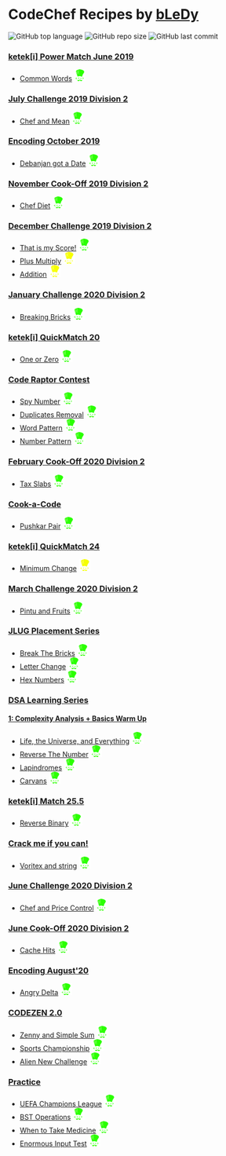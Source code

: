 # CodeChef Recipes by [bLeDy](https://www.codechef.com/users/bledy)

![GitHub top language](https://img.shields.io/github/languages/top/ibledy/codechef-recipes)
![GitHub repo size](https://img.shields.io/github/repo-size/ibledy/codechef-recipes)
![GitHub last commit](https://img.shields.io/github/last-commit/ibledy/codechef-recipes)


### [ketek[i] Power Match June 2019](https://www.codechef.com/KQ162019 "Visit contest on CodeChef (KQ162019)")
- [Common Words](KQ162019/QM16A/main.py) [![CodeChef green icon](assets/codechef_green.svg "View problem on CodeChef (QM16A)")](https://www.codechef.com/KQ162019/problems/QM16A)


### [July Challenge 2019 Division 2](https://www.codechef.com/JULY19B "Visit contest on CodeChef (JULY19B)")
- [Chef and Mean](JULY19B/CHFM/main.py) [![CodeChef green icon](assets/codechef_green.svg "View problem on CodeChef (CHFM)")](https://www.codechef.com/JULY19B/problems/CHFM)


### [Encoding October 2019](https://www.codechef.com/ENOC2019 "Visit contest on CodeChef (ENOC2019)")
- [Debanjan got a Date](ENOC2019/EN123/main.py) [![CodeChef green icon](assets/codechef_green.svg "View problem on CodeChef (EN123)")](https://www.codechef.com/ENOC2019/problems/EN123)


### [November Cook-Off 2019 Division 2](https://www.codechef.com/COOK112B "Visit contest on CodeChef (COOK112B)")
- [Chef Diet](COOK112B/DIET/main.py) [![CodeChef green icon](assets/codechef_green.svg "View problem on CodeChef (DIET)")](https://www.codechef.com/COOK112B/problems/DIET)


### [December Challenge 2019 Division 2](https://www.codechef.com/DEC19B "Visit contest on CodeChef (DEC19B)")
- [That is my Score!](DEC19B/WATSCORE/main.py) [![CodeChef green icon](assets/codechef_green.svg "View problem on CodeChef (WATSCORE)")](https://www.codechef.com/DEC19B/problems/WATSCORE)
- [Plus Multiply](DEC19B/PLMU/main.py) [![CodeChef yellow icon](assets/codechef_yellow.svg "View problem on CodeChef (PLMU)")](https://www.codechef.com/DEC19B/problems/PLMU)
- [Addition](DEC19B/BINADD/main.py) [![CodeChef yellow icon](assets/codechef_yellow.svg "View problem on CodeChef (BINADD)")](https://www.codechef.com/DEC19B/problems/BINADD)


### [January Challenge 2020 Division 2](https://www.codechef.com/JAN20B "Visit contest on CodeChef (JAN20B)")
- [Breaking Bricks](JAN20B/BRKBKS/main.py) [![CodeChef green icon](assets/codechef_green.svg "View problem on CodeChef (BRKBKS)")](https://www.codechef.com/JAN20B/problems/BRKBKS)


### [ketek[i] QuickMatch 20](https://www.codechef.com/QM202020 "Visit contest on CodeChef (QM202020)")
- [One or Zero](QM202020/QM20A/main.py) [![CodeChef green icon](assets/codechef_green.svg "View problem on CodeChef (QM20A)")](https://www.codechef.com/QM202020/problems/QM20A)


### [Code Raptor Contest](https://www.codechef.com/CRPC2020 "Visit contest on CodeChef (CRPC2020)")
- [Spy Number](CRPC2020/SPY05/main.py) [![CodeChef green icon](assets/codechef_green.svg "View problem on CodeChef (SPY05)")](https://www.codechef.com/CRPC2020/problems/SPY05)
- [Duplicates Removal](CRPC2020/REMDUP01/main.py) [![CodeChef green icon](assets/codechef_green.svg "View problem on CodeChef (REMDUP01)")](https://www.codechef.com/CRPC2020/problems/REMDUP01)
- [Word Pattern](CRPC2020/WOPAT04/main.py) [![CodeChef green icon](assets/codechef_green.svg "View problem on CodeChef (WOPAT04)")](https://www.codechef.com/CRPC2020/problems/WOPAT04)
- [Number Pattern](CRPC2020/NUMPAT02/main.py) [![CodeChef green icon](assets/codechef_green.svg "View problem on CodeChef (NUMPAT02)")](https://www.codechef.com/CRPC2020/problems/NUMPAT02)


### [February Cook-Off 2020 Division 2](https://www.codechef.com/COOK115B "Visit contest on CodeChef (COOK115B)")
- [Tax Slabs](COOK115B/SLAB/main.py) [![CodeChef green icon](assets/codechef_green.svg "View problem on CodeChef (SLAB)")](https://www.codechef.com/COOK115B/problems/SLAB)


### [Cook-a-Code](https://www.codechef.com/CACD2020 "Visit contest on CodeChef (CACD2020)")
- [Pushkar Pair](CACD2020/PPPR/main.py) [![CodeChef green icon](assets/codechef_green.svg "View problem on CodeChef (PPPR)")](https://www.codechef.com/CACD2020/problems/PPPR)


### [ketek[i] QuickMatch 24](https://www.codechef.com/QM242020 "Visit contest on CodeChef (QM242020)")
- [Minimum Change](QM242020/KQM24A/main.py) [![CodeChef yellow icon](assets/codechef_yellow.svg "View problem on CodeChef (KQM24A)")](https://www.codechef.com/QM242020/problems/KQM24A)


### [March Challenge 2020 Division 2](https://www.codechef.com/MARCH20B "Visit contest on CodeChef (MARCH20B)")
- [Pintu and Fruits](MARCH20B/CHPINTU/main.py) [![CodeChef green icon](assets/codechef_green.svg "View problem on CodeChef (CHPINTU)")](https://www.codechef.com/MARCH20B/problems/CHPINTU)


### [JLUG Placement Series](https://www.codechef.com/JLUG2020 "Visit contest on CodeChef (JLUG2020)")
- [Break The Bricks](JLUG2020/BRKTBRK/main.py) [![CodeChef green icon](assets/codechef_green.svg "View problem on CodeChef (BRKTBRK)")](https://www.codechef.com/JLUG2020/problems/BRKTBRK)
- [Letter Change](JLUG2020/LTRCHNG/main.py) [![CodeChef green icon](assets/codechef_green.svg "View problem on CodeChef (LTRCHNG)")](https://www.codechef.com/JLUG2020/problems/LTRCHNG)
- [Hex Numbers](JLUG2020/HXTDC/main.py) [![CodeChef green icon](assets/codechef_green.svg "View problem on CodeChef (HXTDC)")](https://www.codechef.com/JLUG2020/problems/HXTDC)


### [DSA Learning Series](https://www.codechef.com/LEARNDSA "Visit contest on CodeChef (LEARNDSA)")
#### [1: Complexity Analysis + Basics Warm Up](https://www.codechef.com/LRNDSA01 "Visit contest on CodeChef (LRNDSA01)")
- [Life, the Universe, and Everything](LEARNDSA/LRNDSA01/TEST/main.py) [![CodeChef green icon](assets/codechef_green.svg "View problem on CodeChef (TEST)")](https://www.codechef.com/LRNDSA01/problems/TEST)
- [Reverse The Number](LEARNDSA/LRNDSA01/FLOW007/main.py) [![CodeChef green icon](assets/codechef_green.svg "View problem on CodeChef (FLOW007)")](https://www.codechef.com/LRNDSA01/problems/FLOW007)
- [Lapindromes](LEARNDSA/LRNDSA01/LAPIN/main.py) [![CodeChef green icon](assets/codechef_green.svg "View problem on CodeChef (LAPIN)")](https://www.codechef.com/LRNDSA01/problems/LAPIN)
- [Carvans](LEARNDSA/LRNDSA01/CARVANS/main.py) [![CodeChef green icon](assets/codechef_green.svg "View problem on CodeChef (CARVANS)")](https://www.codechef.com/LRNDSA01/problems/CARVANS)


### [ketek[i] Match 25.5](https://www.codechef.com/KM252020 "Visit contest on CodeChef (KM252020)")
- [Reverse Binary](KM252020/QM25P5A/main.py) [![CodeChef green icon](assets/codechef_green.svg "View problem on CodeChef (QM25P5A)")](https://www.codechef.com/KM252020/problems/QM25P5A)


### [Crack me if you can!](https://www.codechef.com/CMYC2020 "Visit contest on CodeChef (CMYC2020)")
- [Voritex and string](CMYC2020/CXORJ/main.py) [![CodeChef green icon](assets/codechef_green.svg "View problem on CodeChef (CXORJ)")](https://www.codechef.com/CMYC2020/problems/CXORJ)


### [June Challenge 2020 Division 2](https://www.codechef.com/JUNE20B "Visit contest on CodeChef (JUNE20B)")
- [Chef and Price Control](JUNE20B/PRICECON/main.py) [![CodeChef green icon](assets/codechef_green.svg "View problem on CodeChef (PRICECON)")](https://www.codechef.com/JUNE20B/problems/PRICECON)


### [June Cook-Off 2020 Division 2](https://www.codechef.com/COOK119B "Visit contest on CodeChef (COOK119B)")
- [Cache Hits](COOK119B/CACHEHIT/main.py) [![CodeChef green icon](assets/codechef_green.svg "View problem on CodeChef (CACHEHIT)")](https://www.codechef.com/COOK119B/problems/CACHEHIT)

### [Encoding August'20](https://www.codechef.com/ENAU2020 "Visit contest on CodeChef (ENAU2020)")
- [Angry Delta](ENAU2020/ECAUG202/main.py) [![CodeChef green icon](assets/codechef_green.svg "View problem on CodeChef (ECAUG202)")](https://www.codechef.com/ENAU2020/problems/ECAUG202)

### [CODEZEN 2.0](https://www.codechef.com/CZEN2020 "Visit contest on CodeChef (CZEN2020)")
- [Zenny and Simple Sum](CZEN2020/SIPM/main.py) [![CodeChef green icon](assets/codechef_green.svg "View problem on CodeChef (SIPM)")](https://www.codechef.com/CZEN2020/problems/SIPM)
- [Sports Championship](CZEN2020/ZRACE/main.py) [![CodeChef green icon](assets/codechef_green.svg "View problem on CodeChef (ZRACE)")](https://www.codechef.com/CZEN2020/problems/ZRACE)
- [Alien New Challenge](CZEN2020/ALCHH/main.py) [![CodeChef green icon](assets/codechef_green.svg "View problem on CodeChef (ALCHH)")](https://www.codechef.com/CZEN2020/problems/ALCHH)


### [Practice](https://www.codechef.com/problems/school "Visit practice problems on CodeChef")
- [UEFA Champions League](PRACTICE/UCL/main.py) [![CodeChef green icon](assets/codechef_green.svg "View problem on CodeChef (UCL)")](https://www.codechef.com/problems/UCL)
- [BST Operations](PRACTICE/BSTOPS/main.py) [![CodeChef green icon](assets/codechef_green.svg "View problem on CodeChef (BSTOPS)")](https://www.codechef.com/problems/BSTOPS)
- [When to Take Medicine](PRACTICE/MEDIC/main.py) [![CodeChef green icon](assets/codechef_green.svg "View problem on CodeChef (MEDIC)")](https://www.codechef.com/problems/MEDIC)
- [Enormous Input Test](PRACTICE/INTEST/main.py) [![CodeChef green icon](assets/codechef_green.svg "View problem on CodeChef (INTEST)")](https://www.codechef.com/problems/INTEST)
